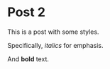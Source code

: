 # Post 2

This is a post with some styles.

Specifically, _italics_ for emphasis.

And **bold** text.
